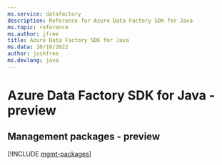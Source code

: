 ```yaml
---
ms.service: datafactory
description: Reference for Azure Data Factory SDK for Java
ms.topic: reference
ms.author: jfree
title: Azure Data Factory SDK for Java
ms.data: 10/18/2022
author: joshfree
ms.devlang: java
---
```

# Azure Data Factory SDK for Java - preview

## Management packages - preview
[!INCLUDE [mgmt-packages](data-factory-mgmt-index.md)]